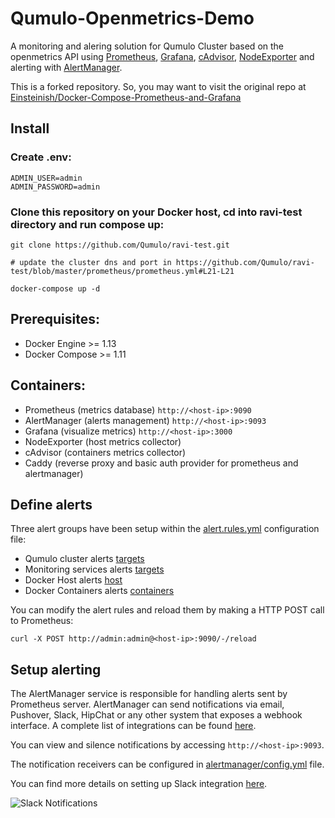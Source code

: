 Qumulo-Openmetrics-Demo
========

A monitoring and alering solution for Qumulo Cluster based on the openmetrics API using [Prometheus](https://prometheus.io/), [Grafana](http://grafana.org/), [cAdvisor](https://github.com/google/cadvisor),
[NodeExporter](https://github.com/prometheus/node_exporter) and alerting with [AlertManager](https://github.com/prometheus/alertmanager).  

This is a forked repository. So, you may want to visit the original repo at [Einsteinish/Docker-Compose-Prometheus-and-Grafana](https://github.com/Einsteinish/Docker-Compose-Prometheus-and-Grafana)

## Install


### Create .env:
```
ADMIN_USER=admin  
ADMIN_PASSWORD=admin
```

### Clone this repository on your Docker host, cd into ravi-test directory and run compose up:

```
git clone https://github.com/Qumulo/ravi-test.git

# update the cluster dns and port in https://github.com/Qumulo/ravi-test/blob/master/prometheus/prometheus.yml#L21-L21

docker-compose up -d
```

## Prerequisites:

* Docker Engine >= 1.13
* Docker Compose >= 1.11

## Containers:

* Prometheus (metrics database) `http://<host-ip>:9090`
* AlertManager (alerts management) `http://<host-ip>:9093`
* Grafana (visualize metrics) `http://<host-ip>:3000`
* NodeExporter (host metrics collector)
* cAdvisor (containers metrics collector)
* Caddy (reverse proxy and basic auth provider for prometheus and alertmanager)


## Define alerts

Three alert groups have been setup within the [alert.rules.yml](https://github.com/Qumulo/ravi-test/blob/master/prometheus/alert.rules.yml) configuration file:

* Qumulo cluster alerts [targets](https://github.com/Qumulo/ravi-test/blob/master/prometheus/alert.rules#L4-L29)
* Monitoring services alerts [targets](https://github.com/Qumulo/ravi-test/blob/master/prometheus/alert.rules#L31-40)
* Docker Host alerts [host](https://github.com/Qumulo/ravi-test/blob/master/prometheus/alert.rules#L44-L69)
* Docker Containers alerts [containers](https://github.com/Qumulo/ravi-test/blob/master/prometheus/alert.rules#L73-L98)

You can modify the alert rules and reload them by making a HTTP POST call to Prometheus:

```
curl -X POST http://admin:admin@<host-ip>:9090/-/reload
```

## Setup alerting

The AlertManager service is responsible for handling alerts sent by Prometheus server.
AlertManager can send notifications via email, Pushover, Slack, HipChat or any other system that exposes a webhook interface.
A complete list of integrations can be found [here](https://prometheus.io/docs/alerting/configuration).

You can view and silence notifications by accessing `http://<host-ip>:9093`.

The notification receivers can be configured in [alertmanager/config.yml](https://github.com/Qumulo/ravi-test/blob/master/alertmanager/config.yml) file.

You can find more details on setting up Slack integration [here](http://www.robustperception.io/using-slack-with-the-alertmanager/).

![Slack Notifications](https://raw.githubusercontent.com/Qumulo/ravi-test/master/screens/Slack_Notifications.png)
